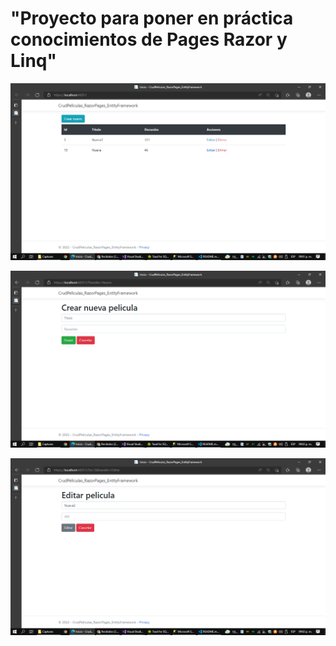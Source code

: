 # "Proyecto para poner en práctica conocimientos de Pages Razor y Linq"



![cap1](https://github.com/AlfredoSV/CrudPeliculas_RazorPages_EntityFramework/blob/master/Capturas/cap1.PNG)


![cap2](https://github.com/AlfredoSV/CrudPeliculas_RazorPages_EntityFramework/blob/master/Capturas/cap2.PNG)


![cap3](https://github.com/AlfredoSV/CrudPeliculas_RazorPages_EntityFramework/blob/master/Capturas/cap3.PNG)



